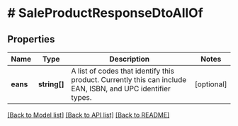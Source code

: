 # # SaleProductResponseDtoAllOf

## Properties

Name | Type | Description | Notes
------------ | ------------- | ------------- | -------------
**eans** | **string[]** | A list of codes that identify this product. Currently this can include EAN, ISBN, and UPC identifier types. | [optional]

[[Back to Model list]](../../README.md#models) [[Back to API list]](../../README.md#endpoints) [[Back to README]](../../README.md)
